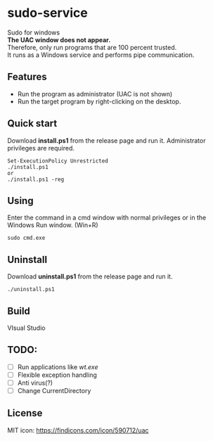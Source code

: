 # sudo-service

Sudo for windows  
**The UAC window does not appear.**  
Therefore, only run programs that are 100 percent trusted.  
It runs as a Windows service and performs pipe communication.  

## Features
- Run the program as administrator (UAC is not shown)
- Run the target program by right-clicking on the desktop.


## Quick start
Download **install.ps1** from the release page and run it.
Administrator privileges are required.
```
Set-ExecutionPolicy Unrestricted
./install.ps1
or
./install.ps1 -reg
```
## Using
Enter the command in a cmd window with normal privileges or in the Windows Run window.
(Win+R)

```
sudo cmd.exe
```
## Uninstall
Download **uninstall.ps1** from the release page and run it.
```
./uninstall.ps1
```

## Build
VIsual Studio




## TODO:
- [ ] Run applications like *wt.exe*
- [ ] Flexible exception handling
- [ ] Anti virus(?)
- [ ] Change CurrentDirectory

## License
MIT
icon: https://findicons.com/icon/590712/uac
